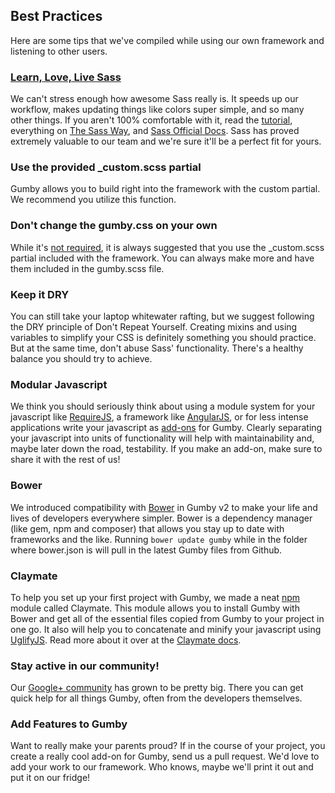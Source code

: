 ## Best Practices

Here are some tips that we've compiled while using our own framework and listening to other users.

### [Learn, Love, Live Sass](id:sass)

We can't stress enough how awesome Sass really is. It speeds up our workflow, makes updating things like colors super simple, and so many other things. If you aren't 100% comfortable with it, read the [tutorial](http://sass-lang.com/tutorial.html), everything on [The Sass Way](http://thesassway.com/), and [Sass Official Docs](http://sass-lang.com/docs/yardoc/file.SASS_REFERENCE.html). Sass has proved extremely valuable to our team and we're sure it'll be a perfect fit for yours.

### Use the provided _custom.scss partial

Gumby allows you to build right into the framework with the custom partial. We recommend you utilize this function.

### Don't change the gumby.css on your own

While it's [not required](#options), it is always suggested that you use the _custom.scss partial included with the framework. You can always make more and have them included in the gumby.scss file.

### Keep it DRY

You can still take your laptop whitewater rafting, but we suggest following the DRY principle of Don't Repeat Yourself. Creating mixins and using variables to simplify your CSS is definitely something you should practice. But at the same time, don't abuse Sass' functionality. There's a healthy balance you should try to achieve.

### Modular Javascript

We think you should seriously think about using a module system for your javascript like [RequireJS](http://requirejs.org/), a framework like [AngularJS](http://angularjs.org/), or for less intense applications write your javascript as [add-ons]() for Gumby. Clearly separating your javascript into units of functionality will help with maintainability and, maybe later down the road, testability. If you make an add-on, make sure to share it with the rest of us!

### Bower

We introduced compatibility with [Bower](http://bower.io/) in Gumby v2 to make your life and lives of developers everywhere simpler. Bower is a dependency manager (like gem, npm and composer) that allows you stay up to date with frameworks and the like. Running `bower update gumby` while in the folder where bower.json is will pull in the latest Gumby files from Github.

### Claymate

To help you set up your first project with Gumby, we made a neat [npm](http://npmjs.org) module called Claymate. This module allows you to install Gumby with Bower and get all of the essential files copied from Gumby to your project in one go. It also will help you to concatenate and minify your javascript using [UglifyJS](https://github.com/mishoo/UglifyJS2). Read more about it over at the [Claymate docs]().

### Stay active in our community!

Our [Google+ community](https://plus.google.com/communities/108760896951473344451) has grown to be pretty big. There you can get quick help for all things Gumby, often from the developers themselves.

### Add Features to Gumby

Want to really make your parents proud? If in the course of your project, you create a really cool add-on for Gumby, send us a pull request. We'd love to add your work to our framework. Who knows, maybe we'll print it out and put it on our fridge!